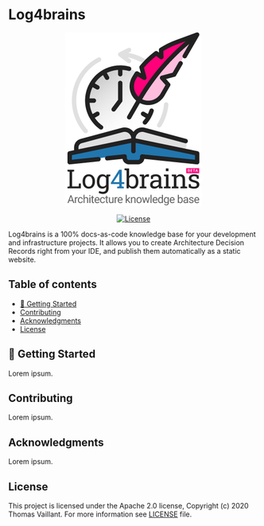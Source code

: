 # Log4brains <!-- omit in toc -->

<p align="center">
  <a href="#">
    <img src="docs/Log4brains-logo-full.png" alt="Log4brains logo" width="276" height="349" />
  </a>
</p>

<p align="center">
  <a href="https://github.com/log4brains/log4brains/blob/master/LICENSE">
    <img src="https://img.shields.io/badge/license-Apache%202-blue" alt="License" />
  </a>
</p>

Log4brains is a 100% docs-as-code knowledge base for your development and infrastructure projects.
It allows you to create Architecture Decision Records right from your IDE, and publish them automatically as a static website.

## Table of contents <!-- omit in toc -->

- [🚀 Getting Started](#-getting-started)
- [Contributing](#contributing)
- [Acknowledgments](#acknowledgments)
- [License](#license)

## 🚀 Getting Started

Lorem ipsum.

## Contributing

Lorem ipsum.

## Acknowledgments

Lorem ipsum.

## License

This project is licensed under the Apache 2.0 license, Copyright (c) 2020 Thomas Vaillant. For more information see [LICENSE](LICENSE) file.
